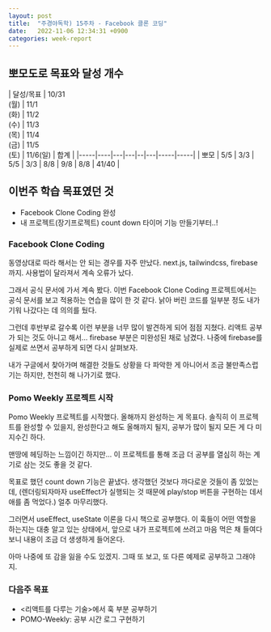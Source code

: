 ```yaml
---
layout: post
title:  "주경야독학) 15주차 - Facebook 클론 코딩"
date:   2022-11-06 12:34:31 +0900
categories: week-report
---
```

## 뽀모도로 목표와 달성 개수

| 달성/목표  | 10/31<br>(월) | 11/1<br>(화) | 11/2<br>(수) | 11/3<br>(목) | 11/4<br>(금) | 11/5<br>(토) | 11/6(일)  | 합계  |
|-----|----|---|---|--|---|-----|-----|
| 뽀모  | 5/5  | 3/3 | 5/5 | 3/3 | 8/8 | 9/8 | 8/8 | 41/40 |



## 이번주 학습 목표였던 것
* Facebook Clone Coding 완성
* 내 프로젝트(장기프로젝트) count down 타이머 기능 만들기부터..!


### Facebook Clone Coding

동영상대로 따라 해서는 안 되는 경우를 자주 만났다. next.js, tailwindcss, firebase까지. 사용법이 달라져서 계속 오류가 났다.

그래서 공식 문서에 가서 계속 봤다. 이번 Facebook Clone Coding 프로젝트에서는 공식 문서를 보고 적용하는 연습을 많이 한 것 같다. 낡아 버린 코드를 일부분 정도 내가 기워 나갔다는 데 의의를 뒀다. 

그런데 후반부로 갈수록 이런 부분을 너무 많이 발견하게 되어 점점 지쳤다. 리액트 공부가 되는 것도 아니고 해서... firebase 부분은 미완성된 채로 남겼다. 나중에 firebase를 실제로 쓰면서 공부하게 되면 다시 살펴보자.

내가 구글에서 찾아가며 해결한 것들도 상황을 다 파악한 게 아니어서 조금 불만족스럽기는 하지만, 천천히 해 나가기로 했다.


### Pomo Weekly 프로젝트 시작

Pomo Weekly 프로젝트를 시작했다. 올해까지 완성하는 게 목표다. 솔직히 이 프로젝트를 완성할 수 있을지, 완성한다고 해도 올해까지 될지, 공부가 많이 될지 모든 게 다 미지수긴 하다. 

맨땅에 헤딩하는 느낌이긴 하지만... 이 프로젝트를 통해 조금 더 공부를 열심히 하는 계기로 삼는 것도 좋을 것 같다.

목표로 했던 count down 기능은 끝냈다. 생각했던 것보다 까다로운 것들이 좀 있었는데, (렌더링되자마자 useEffect가 실행되는 것 때문에 play/stop 버튼을 구현하는 데서 애를 좀 먹었다.) 얼추 마무리했다.

그러면서 useEffect, useState 이론을 다시 책으로 공부했다. 이 훅들이 어떤 역할을 하는지는 대충 알고 있는 상태에서, 앞으로 내가 프로젝트에 쓰려고 마음 먹은 채 들여다 보니 내용이 조금 더 생생하게 들어온다.

아마 나중에 또 감을 잃을 수도 있겠지. 그때 또 보고, 또 다른 예제로 공부하고 그래야지.


### 다음주 목표
* <리액트를 다루는 기술>에서 훅 부분 공부하기
* POMO-Weekly: 공부 시간 로그 구현하기



